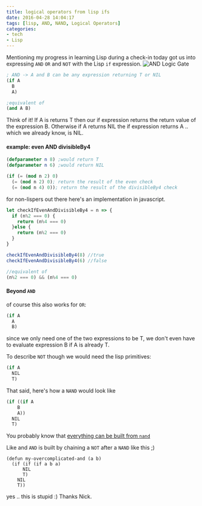 ```yaml
---
title: logical operators from lisp ifs
date: 2016-04-28 14:04:17
tags: [lisp, AND, NAND, Logical Operators]
categories:
- tech
- Lisp
---
```

Mentioning my progress in learning Lisp during a check-in today got us into expressing `AND` `OR` and `NOT` with the Lisp `if` expression.
![AND Logic Gate](https://upload.wikimedia.org/wikipedia/commons/thumb/4/46/And.svg/200px-And.svg.png)
```.lisp
; AND -> A and B can be any expression returning T or NIL
(if A
  B
  A)

;equivalent of
(and A B)
```
Think of it! If A is returns T then our if expression returns the return value of the expression B. Otherwise if A returns NIL the if expression returns A .. which we already know, is NIL.

#### example: even AND divisibleBy4

```.lisp
(defparameter n 8) ;would return T
(defparameter n 6) ;would return NIL

(if (= (mod n 2) 0)
  (= (mod n 2) 0); return the result of the even check
  (= (mod n 4) 0)); return the result of the divisibleBy4 check
```

for non-lispers out there here's an implementation in javascript.
```.js
let checkIfEvenAndDivisibleBy4 = n => {
  if (n%2 === 0) {
    return (n%4 === 0)
  }else {
    return (n%2 === 0)
  }
}

checkIfEvenAndDivisibleBy4(8) //true
checkIfEvenAndDivisibleBy4(6) //false

//equivalent of
(n%2 === 0) && (n%4 === 0)
```
#### Beyond `AND`
of course this also works for `OR`:
```.lisp
(if A
  A
  B)
```
since we only need one of the two expressions to be T, we don't even have to evaluate expression B if A is already T.

To describe `NOT` though we would need the lisp primitives:
```.lisp
(if A
  NIL
  T)
```
That said, here's how a `NAND` would look like
```.lisp
(if ((if A
    B
    A))
  NIL
  T)
```
You probably know that [everything can be built from `nand`](http://www.nand2tetris.org/)

Like and `AND` is built by chaining a `NOT` after a `NAND` like this ;)
```
(defun my-overcomplicated-and (a b)
  (if (if (if a b a)
      NIL
      T)
    NIL
    T))
```
yes .. this is stupid :)
Thanks Nick.

